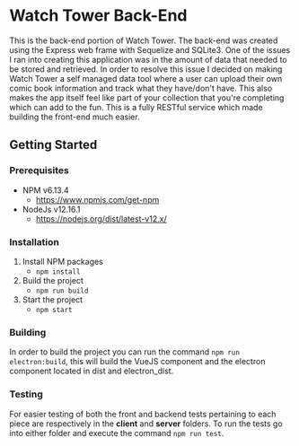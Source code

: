 # Watch Tower Back-End

This is the back-end portion of Watch Tower.  The back-end was created using the Express web frame with Sequelize and SQLite3.  One of the issues I ran into creating this application was in the amount of data that needed to be stored and retrieved.  In order to resolve this issue I decided on making Watch Tower a self managed data tool where a user can upload their own comic book information and track what they have/don't have.  This also makes the app itself feel like part of your collection that you're completing which can add to the fun.  This is a fully RESTful service  which made building the front-end much easier.

## Getting Started

### Prerequisites

- NPM v6.13.4
  - https://www.npmjs.com/get-npm
- NodeJs v12.16.1
  - https://nodejs.org/dist/latest-v12.x/

### Installation

1. Install NPM packages
   - `npm install`
2. Build the project
   - `npm run build`
3. Start the project
   - `npm start`



### Building

In order to build the project you can run the command `npm run electron:build`, this will build the VueJS component and the electron component located in dist and electron_dist.

### Testing

For easier testing of both the front and backend tests pertaining to each piece are respectively in the **client** and **server** folders.  To run the tests go into either folder and execute the command `npm run test`.  